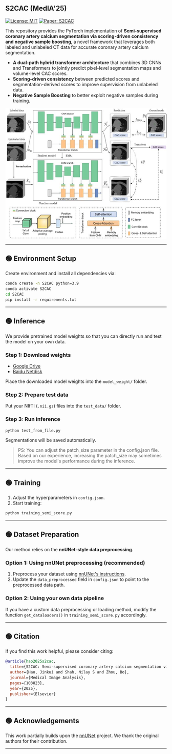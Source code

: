 
## S2CAC (MedIA'25)

[![License: MIT](https://img.shields.io/badge/License-MIT-yellow.svg)](https://opensource.org/licenses/MIT)
[![Paper: S2CAC](https://img.shields.io/badge/Paper-S2CAC-blue)](https://authors.elsevier.com/a/1ltJ-_UzlO2AYH)

This repository provides the PyTorch implementation of **Semi-supervised coronary artery calcium segmentation via scoring-driven consistency and negative sample boosting**, a novel framework that leverages both labeled and unlabeled CT data for accurate coronary artery calcium segmentation.

* **A dual-path hybrid transformer architecture** that combines 3D CNNs and Transformers to jointly predict pixel-level segmentation maps and volume-level CAC scores.
* **Scoring-driven consistency** between predicted scores and segmentation-derived scores to improve supervision from unlabeled data.
* **Negative Sample Boosting** to better exploit negative samples during training.

<p align="center">
  <img src="imgs/framework.jpg" width="600px"/>
</p>

---

## 🟢 Environment Setup

Create environment and install all dependencies via:

```bash
conda create -n S2CAC python=3.9
conda activate S2CAC
cd S2CAC
pip install -r requirements.txt
```

---

## 🟢 Inference

We provide pretrained model weights so that you can directly run and test the model on your own data.

### Step 1: Download weights

* [Google Drive](https://drive.google.com/file/d/1a1PPioMvbiPIjjDa__RggQ3QUioJAeBn/view?usp=drive_link)
* [Baidu Netdisk](https://pan.baidu.com/s/1De1Vdc0L-N9aHyFhdUDC5w?pwd=far4)

Place the downloaded model weights into the `model_weight/` folder.

### Step 2: Prepare test data

Put your NIfTI (`.nii.gz`) files into the `test_data/` folder.

### Step 3: Run inference

```bash
python test_from_file.py
```

Segmentations will be saved automatically.
> PS: You can adjust the patch_size parameter in the config.json file. Based on our experience, increasing the patch_size may sometimes improve the model's performance during the inference.

---

## 🟢 Training

1. Adjust the hyperparameters in `config.json`.
2. Start training:

```bash
python training_semi_score.py
```


---

## 🟢 Dataset Preparation

Our method relies on the **nnUNet-style data preprocessing**.

### Option 1: Using nnUNet preprocessing (recommended)

1. Preprocess your dataset using [nnUNet's instructions](https://github.com/MIC-DKFZ/nnUNet).
2. Update the `data_preprocessed` field in `config.json` to point to the preprocessed data path.

### Option 2: Using your own data pipeline

If you have a custom data preprocessing or loading method, modify the function `get_dataloaders()` in `training_semi_score.py` accordingly.

---



## 🟢 Citation

If you find this work helpful, please consider citing:

```bibtex
@article{hao2025s2cac,
  title={S2CAC: Semi-supervised coronary artery calcium segmentation via scoring-driven consistency and negative sample boosting},
  author={Hao, Jinkui and Shah, Nilay S and Zhou, Bo},
  journal={Medical Image Analysis},
  pages={103823},
  year={2025},
  publisher={Elsevier}
}
```

---

## 🟢 Acknowledgements

This work partially builds upon the [nnUNet](https://github.com/MIC-DKFZ/nnUNet) project. We thank the original authors for their contribution.

---
